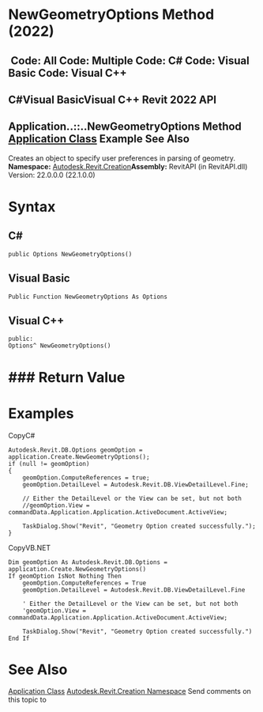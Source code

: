 # NewGeometryOptions Method (2022)

﻿
 Code: All Code: Multiple Code: C# Code: Visual Basic Code: Visual C++   
---  
C#Visual BasicVisual C++
Revit 2022 API  
---  
Application..::..NewGeometryOptions Method   
[Application Class](5e11e5bf-82da-ae9b-1c52-95d0e9f28c96.md "Application Class") Example See Also  
---  
Creates an object to specify user preferences in parsing of geometry.
**Namespace:** [Autodesk.Revit.Creation](ded320da-058a-4edd-0418-0582389559a7.md "Autodesk.Revit.Creation Namespace")**Assembly:** RevitAPI (in RevitAPI.dll) Version: 22.0.0.0 (22.1.0.0)
# Syntax
C#  
---  
```text
public Options NewGeometryOptions()
```
  
Visual Basic  
---  
```text
Public Function NewGeometryOptions As Options
```
  
Visual C++  
---  
```text
public:
Options^ NewGeometryOptions()
```
  
# ### Return Value
# Examples
CopyC#
```text
Autodesk.Revit.DB.Options geomOption = application.Create.NewGeometryOptions();
if (null != geomOption)
{
    geomOption.ComputeReferences = true;
    geomOption.DetailLevel = Autodesk.Revit.DB.ViewDetailLevel.Fine;

    // Either the DetailLevel or the View can be set, but not both
    //geomOption.View = commandData.Application.Application.ActiveDocument.ActiveView;

    TaskDialog.Show("Revit", "Geometry Option created successfully.");
}
```

CopyVB.NET
```text
Dim geomOption As Autodesk.Revit.DB.Options = application.Create.NewGeometryOptions()
If geomOption IsNot Nothing Then
    geomOption.ComputeReferences = True
    geomOption.DetailLevel = Autodesk.Revit.DB.ViewDetailLevel.Fine

    ' Either the DetailLevel or the View can be set, but not both
    'geomOption.View = commandData.Application.Application.ActiveDocument.ActiveView;

    TaskDialog.Show("Revit", "Geometry Option created successfully.")
End If
```

# See Also
[Application Class](5e11e5bf-82da-ae9b-1c52-95d0e9f28c96.md "Application Class")
[Autodesk.Revit.Creation Namespace](ded320da-058a-4edd-0418-0582389559a7.md "Autodesk.Revit.Creation Namespace")
Send comments on this topic to 